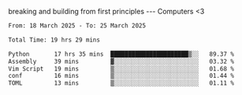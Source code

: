 breaking and building from first principles --- Computers <3

<!--START_SECTION:waka-->

```txt
From: 18 March 2025 - To: 25 March 2025

Total Time: 19 hrs 29 mins

Python       17 hrs 35 mins  ██████████████████████▒░░   89.37 %
Assembly     39 mins         ▓░░░░░░░░░░░░░░░░░░░░░░░░   03.32 %
Vim Script   19 mins         ▒░░░░░░░░░░░░░░░░░░░░░░░░   01.68 %
conf         16 mins         ▒░░░░░░░░░░░░░░░░░░░░░░░░   01.44 %
TOML         13 mins         ▒░░░░░░░░░░░░░░░░░░░░░░░░   01.11 %
```

<!--END_SECTION:waka-->
